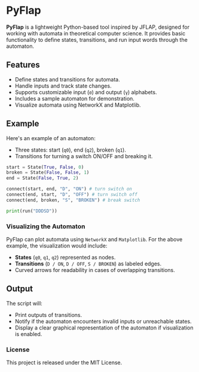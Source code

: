 # PyFlap

**PyFlap** is a lightweight Python-based tool inspired by JFLAP, designed for working with automata in theoretical computer science. It provides basic functionality to define states, transitions, and run input words through the automaton.

## Features

- Define states and transitions for automata.
- Handle inputs and track state changes.
- Supports customizable input (`σ`) and output (`γ`) alphabets.
- Includes a sample automaton for demonstration.
- Visualize automata using NetworkX and Matplotlib.

## Example

Here's an example of an automaton:

- Three states: start (`q0`), end (`q2`), broken (`q1`).
- Transitions for turning a switch ON/OFF and breaking it.

```python
start = State(True, False, 0)
broken = State(False, False, 1)
end = State(False, True, 2)

connect(start, end, "D", "ON") # turn switch on
connect(end, start, "D", "OFF") # turn switch off
connect(end, broken, "S", "BROKEN") # break switch

print(run("DDDSD"))
```

### Visualizing the Automaton

PyFlap can plot automata using `NetworkX` and `Matplotlib`. For the above example, the visualization would include:

- **States** (`q0`, `q1`, `q2`) represented as nodes.
- **Transitions** (`D / ON`, `D / OFF`, `S / BROKEN`) as labeled edges.
- Curved arrows for readability in cases of overlapping transitions.

## Output

The script will:
- Print outputs of transitions.
- Notify if the automaton encounters invalid inputs or unreachable states.
- Display a clear graphical representation of the automaton if visualization is enabled.

### License

This project is released under the MIT License.
